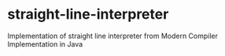 # straight-line-interpreter
Implementation of straight line interpreter from Modern Compiler Implementation in Java
